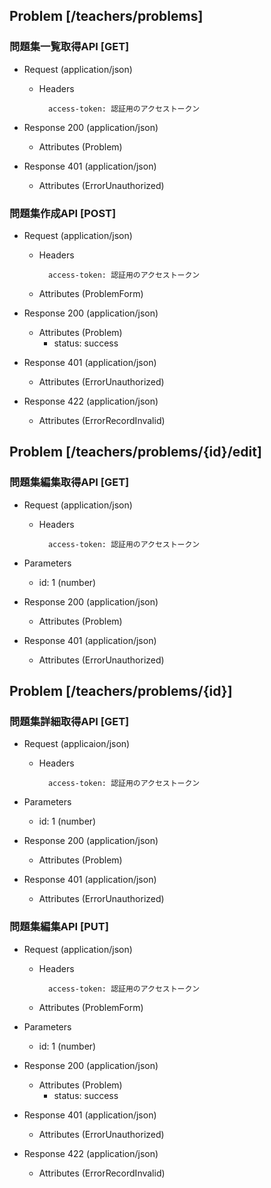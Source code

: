 ## Problem [/teachers/problems]
### 問題集一覧取得API [GET]
+ Request (application/json)

	+ Headers

			access-token: 認証用のアクセストークン

+ Response 200 (application/json)
	+ Attributes (Problem)

+ Response 401 (application/json)
	+ Attributes (ErrorUnauthorized)

### 問題集作成API [POST]
+ Request (application/json)

	+ Headers

			access-token: 認証用のアクセストークン

	+ Attributes (ProblemForm)

+ Response 200 (application/json)
	+ Attributes (Problem)
		+ status: success

+ Response 401 (application/json)
	+ Attributes (ErrorUnauthorized)

+ Response 422 (application/json)
	+ Attributes (ErrorRecordInvalid)

## Problem [/teachers/problems/{id}/edit]
### 問題集編集取得API [GET]
+ Request (application/json)

	+ Headers

			access-token: 認証用のアクセストークン

+ Parameters
	+ id: 1 (number)

+ Response 200 (application/json)
	+ Attributes (Problem)

+ Response 401 (application/json)
	+ Attributes (ErrorUnauthorized)

## Problem [/teachers/problems/{id}]
### 問題集詳細取得API [GET]
+ Request (applicaion/json)

	+ Headers

			access-token: 認証用のアクセストークン

+ Parameters
	+ id: 1 (number)

+ Response 200 (application/json)
	+ Attributes (Problem)

+ Response 401 (application/json)
	+ Attributes (ErrorUnauthorized)

### 問題集編集API [PUT]
+ Request (application/json)

	+ Headers

			access-token: 認証用のアクセストークン

	+ Attributes (ProblemForm)

+ Parameters
	+ id: 1 (number)

+ Response 200 (application/json)
	+ Attributes (Problem)
		+ status: success

+ Response 401 (application/json)
	+ Attributes (ErrorUnauthorized)

+ Response 422 (application/json)
	+ Attributes (ErrorRecordInvalid)

